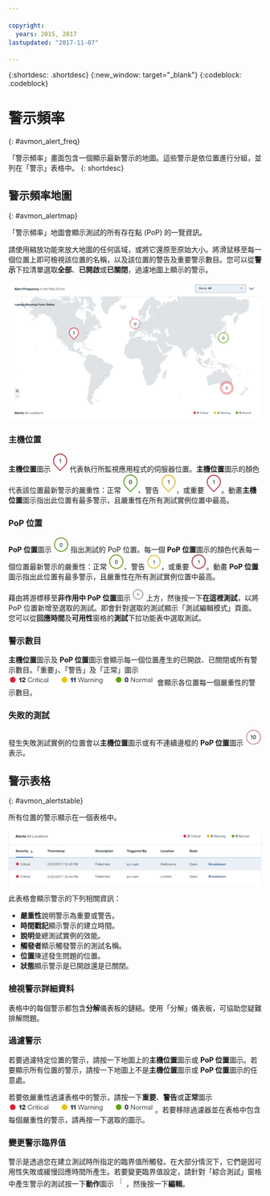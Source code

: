 ```yaml
---

copyright:
  years: 2015, 2017
lastupdated: "2017-11-07"

---
```


{:shortdesc: .shortdesc}
{:new_window: target="_blank"}
{:codeblock: .codeblock}

# 警示頻率
{: #avmon_alert_freq}

「警示頻率」畫面包含一個顯示最新警示的地圖。這些警示是依位置進行分組，並列在「警示」表格中。
{: shortdesc}

## 警示頻率地圖
{: #avmon_alertmap}

「警示頻率」地圖會顯示測試的所有存在點 (PoP) 的一覽資訊。

請使用縮放功能來放大地圖的任何區域，或將它還原至原始大小。將滑鼠移至每一個位置上即可檢視該位置的名稱，以及該位置的警告及重要警示數目。您可以從**警示**下拉清單選取**全部**、**已開啟**或**已關閉**，過濾地圖上顯示的警示。

![「警示頻率」地圖，其顯示四個存在點的測試。](images/alert_freq_map2.png)

### 主機位置
**主機位置**圖示 ![主機位置圖示。](images/icn_host_crit_whtbackground30.jpg) 代表執行所監視應用程式的伺服器位置。**主機位置**圖示的顏色代表該位置最新警示的嚴重性：正常 ![綠色邊框的主機位置圖示，指出該位置沒有任何警示。](images/icn_host_normal_whtbckgrnd_30x38.jpg)、警告 ![黃色邊框的主機位置圖示，指出該位置有一個警示。](images/icn_host_warning_whtbackground30.jpg)，或重要 ![紅色邊框的主機位置圖示，指出該位置有一個警示。](images/icn_host_crit_whtbackground30.jpg)。動畫**主機位置**圖示指出此位置有最多警示，且嚴重性在所有測試實例位置中最高。

### PoP 位置
**PoP 位置**圖示 ![PoP 位置圖示。](images/icn_pop_normal_whtbckgrnd30x30.jpg) 指出測試的 PoP 位置。每一個 **PoP 位置**圖示的顏色代表每一個位置最新警示的嚴重性：正常 ![綠色邊框的 PoP 位置圖示，指出該位置沒有任何警示。](images/icn_pop_normal_whtbckgrnd30x30.jpg)、警告 ![黃色邊框的 PoP 位置圖示，指出該位置有一個警示。](images/icn_pop_warning_whtbckgrnd30x30.jpg)，或重要 ![紅色邊框的 PoP 位置圖示，指出該位置有一個警示。](images/icn_pop_crit_whtbckgrnd30x30.jpg)。動畫 **PoP 位置**圖示指出此位置有最多警示，且嚴重性在所有測試實例位置中最高。

藉由將游標移至**非作用中 PoP 位置**圖示 ![非作用中 PoP 位置](images/icn_avbl_pop.jpg) 上方，然後按一下**在這裡測試**，以將 PoP 位置新增至選取的測試。即會針對選取的測試顯示「測試編輯模式」頁面。您可以從**回應時間**及**可用性**窗格的**測試**下拉功能表中選取測試。

<!--
Private PoP locations are represented by **Private PoP location** icons ![Private PoP location icon that indicates 2 alerts with one or more critical alerts at that location.](images/avmon_private_pop.png).
-->
### 警示數目
**主機位置**圖示及 **PoP 位置**圖示會顯示每一個位置產生的已開啟、已關閉或所有警示數目。「重要」、「警告」及「正常」圖示 ![「重要」、「警告」及「正常」圖示。](images/fltr_alrts_tbl.jpg) 會顯示各位置每一個嚴重性的警示數目。

### 失敗的測試
發生失敗測試實例的位置會以**主機位置**圖示或有不連續邊框的 **PoP 位置**圖示 ![紅色邊框的 PoP 位置圖示，指出該位置有 10 個警示，且有一個以上的失敗測試。](images/avmon_pop_fail_32x33.png) 表示。

## 警示表格
{: #avmon_alertstable}

所有位置的警示顯示在一個表格中。

![警示表格，其顯示所有 PoP 位置的警示。](images/alert_table.jpg)

此表格會顯示警示的下列相關資訊：

-   **嚴重性**說明警示為重要或警告。
-   **時間戳記**顯示警示的建立時間。
-   **說明**彙總測試實例的效能。
-   **觸發者**顯示觸發警示的測試名稱。
-   **位置**陳述發生問題的位置。
-   **狀態**顯示警示是已開啟還是已關閉。

### 檢視警示詳細資料
表格中的每個警示都包含**分解**儀表板的鏈結。使用「分解」儀表板，可協助您疑難排解問題。

### 過濾警示
若要過濾特定位置的警示，請按一下地圖上的**主機位置**圖示或 **PoP 位置**圖示。若要顯示所有位置的警示，請按一下地圖上不是**主機位置**圖示或 **PoP 位置**圖示的任意處。

若要依嚴重性過濾表格中的警示，請按一下**重要**、**警告**或**正常**圖示 ![「重要」、「警告」及「正常」圖示。](images/fltr_alrts_tbl.jpg)。若要移除過濾器並在表格中包含每個嚴重性的警示，請再按一下選取的圖示。


### 變更警示臨界值
警示是透過您在建立測試時所指定的臨界值所觸發。在大部分情況下，它們是因可用性失敗或緩慢回應時間所產生。若要變更臨界值設定，請針對「綜合測試」窗格中產生警示的測試按一下**動作**圖示 ![「動作」圖示。](images/actions_icn_white_smll.jpg)，然後按一下**編輯**。
